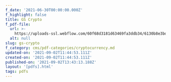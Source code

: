 ```yaml
---
f_date: '2021-06-30T00:00:00.000Z'
f_highlight: false
title: GS Crypto
f_pdf-file:
  url: >-
    https://uploads-ssl.webflow.com/60f68d3181d63469fa3ddb34/6130b8e3bdf12dec46516965_GS%20crypto.pdf
  alt: null
slug: gs-crypto
f_category: cms/pdf-categories/cryptocurrency.md
updated-on: '2021-09-02T11:44:53.111Z'
created-on: '2021-09-02T11:44:53.111Z'
published-on: '2021-09-02T13:43:13.188Z'
layout: '[pdfs].html'
tags: pdfs
---
```



